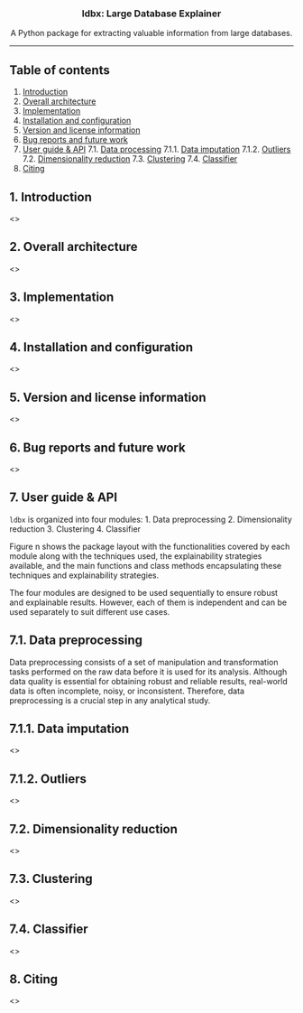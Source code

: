 <!-- title -->
<div align="center">
  <h3>ldbx: Large Database Explainer</h3>
</div>

<!-- Short description -->
<p align="center">
   A Python package for extracting valuable information from large databases.
</p>

<hr>

## Table of contents
1. [Introduction](#user-content-introduction)
2. [Overall architecture](#user-content-architecture)
3. [Implementation](#user-content-implementation)
4. [Installation and configuration](#user-content-install)
5. [Version and license information](#user-content-license)
6. [Bug reports and future work](#user-content-future)
7. [User guide & API](#user-content-api)
	7.1. [Data processing](#user-content-module-preprocessing)
		7.1.1. [Data imputation](#user-content-module-preprocessing-imputation)
		7.1.2. [Outliers](#user-content-module-preprocessing-outliers)
	7.2. [Dimensionality reduction](#user-content-module-dimensionality)
	7.3. [Clustering](#user-content-module-clustering)
	7.4. [Classifier](#user-content-module-classifier)
8. [Citing](#user-content-citing)

<h2 id="user-content-introduction">
1. Introduction
</h2>

<<TO-DO>>

<h2 id="user-content-architecture">
2. Overall architecture
</h2>

<<TO-DO>>

<h2 id="user-content-implementation">
3. Implementation
</h2>

<<TO-DO>>

<h2 id="user-content-install">
4. Installation and configuration
</h2>

<<TO-DO>>

<h2 id="user-content-license">
5. Version and license information
</h2>

<<TO-DO>>

<h2 id="user-content-future">
6. Bug reports and future work
</h2>

<<TO-DO>>

<h2 id="user-content-api">
7. User guide & API
</h2>

`ldbx` is organized into four modules:
	1. Data preprocessing
	2. Dimensionality reduction
	3. Clustering
	4. Classifier

Figure n shows the package layout with the functionalities covered by each module along with the techniques used, the explainability strategies available, and the main functions and class methods encapsulating these techniques and explainability strategies.

The four modules are designed to be used sequentially to ensure robust and explainable results. However, each of them is independent and can be used separately to suit different use cases.


<h2 id="user-content-module-preprocessing">
7.1. Data preprocessing
</h2>

Data preprocessing consists of a set of manipulation and transformation tasks performed on the raw data before it is used for its analysis. Although data quality is essential for obtaining robust and reliable results, real-world data is often incomplete, noisy, or inconsistent. Therefore, data preprocessing is a crucial step in any analytical study.

<h2 id="user-content-module-preprocessing-imputation">
7.1.1. Data imputation
</h2>

<<TO-DO>>

<h2 id="user-content-module-preprocessing-outliers">
7.1.2. Outliers
</h2>

<<TO-DO>>

<h2 id="user-content-module-dimensionality">
7.2. Dimensionality reduction
</h2>

<<TO-DO>>

<h2 id="user-content-module-clustering">
7.3. Clustering
</h2>

<<TO-DO>>

<h2 id="user-content-module-classifier">
7.4. Classifier
</h2>

<<TO-DO>>

<h2 id="user-content-citing">
8. Citing
</h2>

<<TO-DO>>



